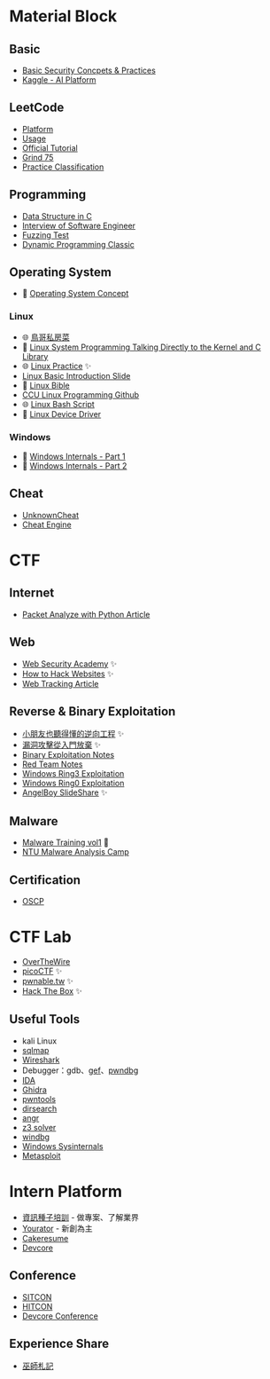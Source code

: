 # Material Block

## Basic
* [Basic Security Concpets & Practices](https://ithelp.ithome.com.tw/users/20141088/ironman/5548)
* [Kaggle - AI Platform](https://www.kaggle.com)

## LeetCode
* [Platform](https://leetcode.com/)
* [Usage](https://ithelp.ithome.com.tw/articles/10213928)
* [Official Tutorial](https://leetcode.com/explore/learn/)
* [Grind 75](https://www.techinterviewhandbook.org/grind75?hours=10&weeks=15)
* [Practice Classification](https://github.com/wisdompeak/LeetCode)


## Programming
* [Data Structure in C](https://github.com/ksw2000/Data-Structure-in-C)
* [Interview of Software Engineer](https://ithelp.ithome.com.tw/users/20152262/ironman/56)
* [Fuzzing Test](https://ithelp.ithome.com.tw/articles/10287619)
* [Dynamic Programming Classic](https://ithelp.ithome.com.tw/users/20112376/ironman/2672)

## Operating System
* 📖 [Operating System Concept](https://www.amazon.com/Operating-System-Concepts-Abraham-Silberschatz/dp/1119800366)

### Linux
* 🌐 [鳥哥私房菜](https://linux.vbird.org)
* 📖 [Linux System Programming Talking Directly to the Kernel and C Library](https://github.com/amir-ice-1516-iu/study/blob/master/Linux%20System%20Programming%20Talking%20Directly%20to%20the%20Kernel%20and%20C%20Library%20(%20PDFDrive%20).pdf)
* 🌐 [Linux Practice](https://linuxjourney.com) ✨
* [Linux Basic Introduction Slide](https://github.com/Ice1187/My-Slides/blob/main/Linux%20Basic.pdf)
* 📖 [Linux Bible](https://edu.anarcho-copy.org/Against%20Security%20-%20Self%20Security/linux-bible-christopher-negus-10th.pdf)
* [CCU Linux Programming Github](https://github.com/shiwulo/system-programming)
* 🌐 [Linux Bash Script](https://bash.cyberciti.biz/guide/Main_Page)
* 📖 [Linux Device Driver](https://lwn.net/Kernel/LDD3/)

### Windows
* 📖 [Windows Internals - Part 1](https://www.amazon.com/Windows-Internals-Part-architecture-management/dp/0735684189)
* 📖 [Windows Internals - Part 2](https://www.amazon.com/-/zh_TW/Windows-Internals-Part-Developer-Reference/dp/0735665877)

## Cheat
* [UnknownCheat](https://www.unknowncheats.me/forum/programming-for-beginners/267073-coding-hacking-introduction-guide-practical-external-game-hacking.html?s=35bfcde36a5f3f8d23eca6302e1d0f40)
* [Cheat Engine](https://www.cheatengine.org)

# CTF

## Internet
* [Packet Analyze with Python Article](https://ithelp.ithome.com.tw/users/20130271/ironman/3662)

## Web
* [Web Security Academy](https://portswigger.net/web-security/dashboard) ✨
* [How to Hack Websites](https://github.com/splitline/How-to-Hack-Websites) ✨
* [Web Tracking Article](https://ithelp.ithome.com.tw/users/20152544/ironman/57)

## Reverse & Binary Exploitation
* [小朋友也聽得懂的逆向工程](https://youtu.be/VtDN9Eh9nt4?si=Mi27MVUtc7CwBBdb) ✨
* [漏洞攻擊從入門放棄](https://youtu.be/gbtyHa38ysM?si=idnSEGTnAOLIJOZy) ✨
* [Binary Exploitation Notes](https://ir0nstone.gitbook.io/notes/types/stack/introduction)
* [Red Team Notes](https://www.ired.team)
* [Windows Ring3 Exploitation](https://ithelp.ithome.com.tw/users/20129318/ironman/4165)
* [Windows Ring0 Exploitation](https://ithelp.ithome.com.tw/users/20129318/ironman/6649)
* [AngelBoy SlideShare](https://www.slideshare.net/AngelBoy1/presentations) ✨

## Malware
* [Malware Training vol1](https://github.com/hasherezade/malware_training_vol1/tree/main) 🚧
* [NTU Malware Analysis Camp](https://github.com/Ice1187/My-Slides/blob/main/Windows%20Malware%20RE.pdf)

## Certification
* [OSCP](https://www.offsec.com/courses/pen-200/)

# CTF Lab
* [OverTheWire](https://overthewire.org/wargames/)
* [picoCTF](https://picoctf.org) ✨
* [pwnable.tw](https://pwnable.tw) ✨
* [Hack The Box](https://www.hackthebox.com) ✨

## Useful Tools
* kali Linux
* [sqlmap](https://github.com/sqlmapproject/sqlmap)
* [Wireshark](https://www.wireshark.org)
* Debugger：gdb、[gef](https://github.com/hugsy/gef)、[pwndbg](https://github.com/pwndbg/pwndbg)
* [IDA](https://hex-rays.com/ida-free/)
* [Ghidra](https://github.com/NationalSecurityAgency/ghidra)
* [pwntools](https://github.com/Gallopsled/pwntools)
* [dirsearch](https://github.com/maurosoria/dirsearch)
* [angr](https://github.com/angr/angr)
* [z3 solver](https://github.com/Z3Prover/z3)
* [windbg](https://learn.microsoft.com/zh-tw/windows-hardware/drivers/debugger/)
* [Windows Sysinternals](https://learn.microsoft.com/zh-tw/sysinternals/downloads/sysinternals-suite)
* [Metasploit](https://github.com/rapid7/metasploit-framework)

# Intern Platform
* [資訊種子培訓](https://itseed.tw) - 做專案、了解業界
* [Yourator](https://www.yourator.co) - 新創為主
* [Cakeresume](https://www.cakeresume.com/zh-TW)
* [Devcore](https://devco.re)

## Conference
* [SITCON](https://sitcon.org/2025/)
* [HITCON](https://hitcon.org)
* [Devcore Conference](https://conf.devco.re/2025/)

## Experience Share
* [巫師札記](https://wizardkuo.com)
